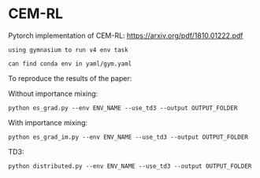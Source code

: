 # CEM-RL
Pytorch implementation of CEM-RL: https://arxiv.org/pdf/1810.01222.pdf

```
using gymnasium to run v4 env task
```

```
can find conda env in yaml/gym.yaml
```

To reproduce the results of the paper:

Without importance mixing:
```console
python es_grad.py --env ENV_NAME --use_td3 --output OUTPUT_FOLDER
```

With importance mixing:
```console
python es_grad_im.py --env ENV_NAME --use_td3 --output OUTPUT_FOLDER
```

TD3:
```console
python distributed.py --env ENV_NAME --use_td3 --output OUTPUT_FOLDER
```